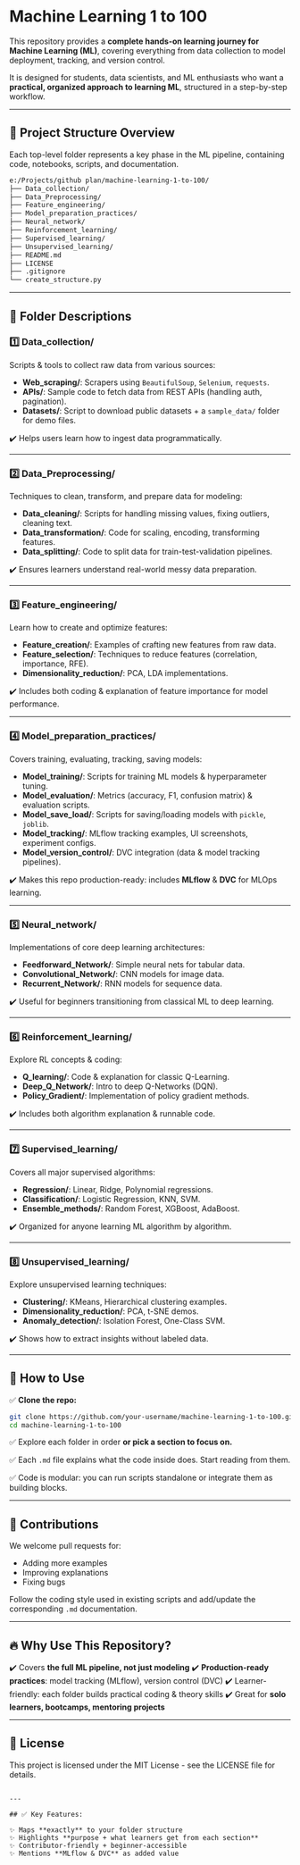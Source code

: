 # Machine Learning 1 to 100

This repository provides a **complete hands-on learning journey for Machine Learning (ML)**, covering everything from data collection to model deployment, tracking, and version control.  

It is designed for students, data scientists, and ML enthusiasts who want a **practical, organized approach to learning ML**, structured in a step-by-step workflow.

---

## 📂 Project Structure Overview

Each top-level folder represents a key phase in the ML pipeline, containing code, notebooks, scripts, and documentation.

```bash
e:/Projects/github plan/machine-learning-1-to-100/
├── Data_collection/
├── Data_Preprocessing/
├── Feature_engineering/
├── Model_preparation_practices/
├── Neural_network/
├── Reinforcement_learning/
├── Supervised_learning/
├── Unsupervised_learning/
├── README.md
├── LICENSE
├── .gitignore
└── create_structure.py
````

---

## 📝 Folder Descriptions

### 1️⃣ **Data\_collection/**

Scripts & tools to collect raw data from various sources:

* **Web\_scraping/**: Scrapers using `BeautifulSoup`, `Selenium`, `requests`.
* **APIs/**: Sample code to fetch data from REST APIs (handling auth, pagination).
* **Datasets/**: Script to download public datasets + a `sample_data/` folder for demo files.

✔️ Helps users learn how to ingest data programmatically.

---

### 2️⃣ **Data\_Preprocessing/**

Techniques to clean, transform, and prepare data for modeling:

* **Data\_cleaning/**: Scripts for handling missing values, fixing outliers, cleaning text.
* **Data\_transformation/**: Code for scaling, encoding, transforming features.
* **Data\_splitting/**: Code to split data for train-test-validation pipelines.

✔️ Ensures learners understand real-world messy data preparation.

---

### 3️⃣ **Feature\_engineering/**

Learn how to create and optimize features:

* **Feature\_creation/**: Examples of crafting new features from raw data.
* **Feature\_selection/**: Techniques to reduce features (correlation, importance, RFE).
* **Dimensionality\_reduction/**: PCA, LDA implementations.

✔️ Includes both coding & explanation of feature importance for model performance.

---

### 4️⃣ **Model\_preparation\_practices/**

Covers training, evaluating, tracking, saving models:

* **Model\_training/**: Scripts for training ML models & hyperparameter tuning.
* **Model\_evaluation/**: Metrics (accuracy, F1, confusion matrix) & evaluation scripts.
* **Model\_save\_load/**: Scripts for saving/loading models with `pickle`, `joblib`.
* **Model\_tracking/**: MLflow tracking examples, UI screenshots, experiment configs.
* **Model\_version\_control/**: DVC integration (data & model tracking pipelines).

✔️ Makes this repo production-ready: includes **MLflow** & **DVC** for MLOps learning.

---

### 5️⃣ **Neural\_network/**

Implementations of core deep learning architectures:

* **Feedforward\_Network/**: Simple neural nets for tabular data.
* **Convolutional\_Network/**: CNN models for image data.
* **Recurrent\_Network/**: RNN models for sequence data.

✔️ Useful for beginners transitioning from classical ML to deep learning.

---

### 6️⃣ **Reinforcement\_learning/**

Explore RL concepts & coding:

* **Q\_learning/**: Code & explanation for classic Q-Learning.
* **Deep\_Q\_Network/**: Intro to deep Q-Networks (DQN).
* **Policy\_Gradient/**: Implementation of policy gradient methods.

✔️ Includes both algorithm explanation & runnable code.

---

### 7️⃣ **Supervised\_learning/**

Covers all major supervised algorithms:

* **Regression/**: Linear, Ridge, Polynomial regressions.
* **Classification/**: Logistic Regression, KNN, SVM.
* **Ensemble\_methods/**: Random Forest, XGBoost, AdaBoost.

✔️ Organized for anyone learning ML algorithm by algorithm.

---

### 8️⃣ **Unsupervised\_learning/**

Explore unsupervised learning techniques:

* **Clustering/**: KMeans, Hierarchical clustering examples.
* **Dimensionality\_reduction/**: PCA, t-SNE demos.
* **Anomaly\_detection/**: Isolation Forest, One-Class SVM.

✔️ Shows how to extract insights without labeled data.

---

## 🚀 How to Use

✅ **Clone the repo:**

```bash
git clone https://github.com/your-username/machine-learning-1-to-100.git
cd machine-learning-1-to-100
```

✅ Explore each folder in order **or pick a section to focus on.**

✅ Each `.md` file explains what the code inside does. Start reading from them.

✅ Code is modular: you can run scripts standalone or integrate them as building blocks.

---

## 🙌 Contributions

We welcome pull requests for:

* Adding more examples
* Improving explanations
* Fixing bugs

Follow the coding style used in existing scripts and add/update the corresponding `.md` documentation.

---

## 🔥 Why Use This Repository?

✔️ Covers **the full ML pipeline, not just modeling**
✔️ **Production-ready practices**: model tracking (MLflow), version control (DVC)
✔️ Learner-friendly: each folder builds practical coding & theory skills
✔️ Great for **solo learners, bootcamps, mentoring projects**

---

## 📄 License

This project is licensed under the MIT License - see the LICENSE file for details.

```

---

## ✅ Key Features:

✨ Maps **exactly** to your folder structure  
✨ Highlights **purpose + what learners get from each section**  
✨ Contributor-friendly + beginner-accessible  
✨ Mentions **MLflow & DVC** as added value

